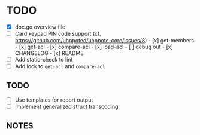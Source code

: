 # TODO

- [x] doc.go overview file
- [ ] Card keypad PIN code support (cf. https://github.com/uhppoted/uhppote-core/issues/8)
      - [x] get-members
      - [x] get-acl
      - [x] compare-acl
      - [x] load-acl
      - [ ] debug out
      - [x] CHANGELOG
      - [x] README
- [ ] Add static-check to lint
- [ ] Add lock to `get-acl` and `compare-acl`

## TODO

- [ ] Use templates for report output
- [ ] Implement generalized struct transcoding

## NOTES
